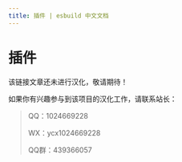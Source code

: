 ```yaml
---
title: 插件 | esbuild 中文文档
---
```

# 插件

该链接文章还未进行汉化，敬请期待！

如果你有兴趣参与到该项目的汉化工作，请联系站长：

>QQ：1024669228
>
>WX：ycx1024669228
>
>QQ群：439366057